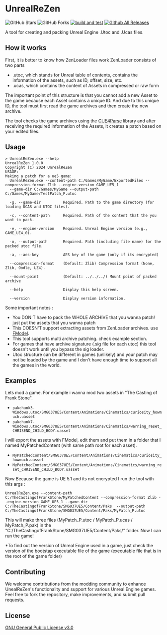 # UnrealReZen
![GitHub Stars](https://img.shields.io/github/stars/rm-NoobInCoding/UnrealUnZen) ![GitHub Forks](https://img.shields.io/github/forks/rm-NoobInCoding/UnrealUnZen) [![build and test](https://github.com/rm-NoobInCoding/UnrealUnZen/actions/workflows/dotnet-desktop.yml/badge.svg)](https://github.com/rm-NoobInCoding/UnrealUnZen/actions/workflows/dotnet-desktop.yml) [![Github All Releases](https://img.shields.io/github/downloads/rm-NoobInCoding/UnrealUnZen/total.svg)]()

A tool for creating and packing Unreal Engine .Utoc and .Ucas files.

## How it works
First, it is better to know how ZenLoader files work
ZenLoader consists of two parts
- .utoc, which stands for Unreal table of contents, contains the information of the assets, such as ID, offset, size, etc.
- .ucas, which contains the content of Assets in compressed or raw form

The important point of this structure is that you cannot add a new Asset to the game because each Asset contains a unique ID. And due to this unique ID, the tool must first read the game archives and then create the new archive.

The tool checks the game archives using the [CUE4Parse](https://github.com/FabianFG/CUE4Parse) library and after receiving the required information of the Assets, it creates a patch based on your edited files.
## Usage

```console
> UnrealReZen.exe --help
UnrealReZen 1.0.0
Copyright (C) 2024 UnrealReZen
USAGE:
Making a patch for a ue5 game:
  UnrealReZen.exe --content-path C:/Games/MyGame/ExportedFiles --compression-format Zlib --engine-version GAME_UE5_1
  --game-dir C:/Games/MyGame --output-path C:/Games/MyGame/TestPatch_P.utoc

  -g, --game-dir          Required. Path to the game directory (for loading UCAS and UTOC files).

  -c, --content-path      Required. Path of the content that the you want to pack.

  -e, --engine-version    Required. Unreal Engine version (e.g., GAME_UE4_0).

  -o, --output-path       Required. Path (including file name) for the packed utoc file.

  -a, --aes-key           AES key of the game (only if its encrypted)

  --compression-format    (Default: Zlib) Compression format (None, Zlib, Oodle, LZ4).

  --mount-point           (Default: ../../../) Mount point of packed archive

  --help                  Display this help screen.

  --version               Display version information.
```
Some important notes :
- You DON'T have to pack the WHOLE ARCHIVE that you wanna patch! just put the assets that you wanna patch
- This DOESN'T support extracting assets from ZenLoader archives. use [FModel](https://github.com/4sval/FModel).
- This tool supports multi archive patching. check example section.
- For games that have archive signature (.sig file for each utoc) this tool doesn't work until you bypass the sig loader.
- Utoc structure can be different in games (unlikely) and your patch may not be loaded by the game and I don't have enough time to support all the games in the world.



## Examples
Lets mod a game. For example i wanna mod two assets in "The Casting of Frank Stone".
- `pakchunk3-Windows.utoc/SMG037UE5/Content/Animations/Cinematics/curiosity_howmuch.uasset`
- `pakchunk7-Windows.utoc/SMG037UE5/Content/Animations/Cinematics/warning_reset_CHRISEND_CHILD_BODY.uasset`

I will export the assets with FModel, edit them and put them in a folder that I named MyPatchedContent (with same path root for each asset).
- `MyPatchedContent/SMG037UE5/Content/Animations/Cinematics/curiosity_howmuch.uasset`
- `MyPatchedContent/SMG037UE5/Content/Animations/Cinematics/warning_reset_CHRISEND_CHILD_BODY.uasset`

Now Because the game is UE 5.1 and its not encrypted I run the tool with this args :

```
UnrealReZen.exe --content-path C:/TheCastingofFrankStone/MyPatchedContent --compression-format Zlib --engine-version GAME_UE5_1 --game-dir C:/TheCastingofFrankStone/SMG037UE5/Content/Paks  --output-path C:/TheCastingofFrankStone/SMG037UE5/Content/Paks/MyPatch_P.utoc
```
This will make three files (MyPatch_P.utoc / MyPatch_P.ucas / MyPatch_P.pak) in the "C:/TheCastingofFrankStone/SMG037UE5/Content/Paks/" folder. Now I can run the game!

*To find out the version of Unreal Engine used in a game, just check the version of the bootstap executable file of the game (executable file that is in the root of the game folder)
## Contributing

We welcome contributions from the modding community to enhance UnealReZen's functionality and support for various Unreal Engine games. Feel free to fork the repository, make improvements, and submit pull requests.



## License

[GNU General Public License v3.0](https://choosealicense.com/licenses/gpl-3.0/)

